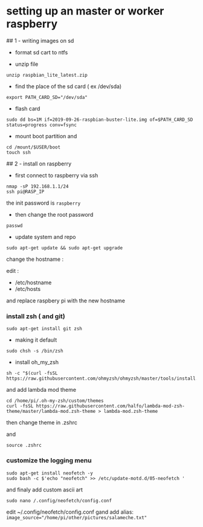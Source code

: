 # setting up an master or worker raspberry

## 1 - writing images on sd

 [raspbian_lite_latest]: https://raspberry-pi.fr/download/raspbian_lite_latest.zip

* format sd cart to ntfs

* unzip file

```shell
unzip raspbian_lite_latest.zip
```

* find the place of the sd card ( ex /dev/sda)
```shell
export PATH_CARD_SD="/dev/sda"
```
* flash card

```shell
sudo dd bs=1M if=2019-09-26-raspbian-buster-lite.img of=$PATH_CARD_SD status=progress conv=fsync
```

* mount boot partition and

```shell
cd /mount/$USER/boot
touch ssh
```

## 2 - install on raspberry


* first connect to raspberry via ssh

```shell
nmap -sP 192.168.1.1/24
ssh pi@RASP_IP
```

the init password is `raspberry`


* then change the root password

```shell
passwd
```
* update system and repo
```shell
sudo apt-get update && sudo apt-get upgrade
```

change the hostname :

edit :
 - /etc/hostname
 - /etc/hosts

 and replace raspbery pi with the new hostname

### install zsh ( and git)

```shell
sudo apt-get install git zsh
```

* making it default

```shell
sudo chsh -s /bin/zsh
```

* install oh_my_zsh

```shell
sh -c "$(curl -fsSL https://raw.githubusercontent.com/ohmyzsh/ohmyzsh/master/tools/install.sh)"
```

and add lambda mod theme

```shell
cd /home/pi/.oh-my-zsh/custom/themes
curl -fsSL https://raw.githubusercontent.com/halfo/lambda-mod-zsh-theme/master/lambda-mod.zsh-theme > lambda-mod.zsh-theme
```

then change theme in .zshrc

and

```shell
source .zshrc
```

### customize the logging menu

```shell
sudo apt-get install neofetch -y
sudo bash -c $'echo "neofetch" >> /etc/update-motd.d/05-neofetch '
```

and finaly add custom ascii art

```shell
sudo nano /.config/neofetch/config.conf
```

edit ~/.config/neofetch/config.conf gand add alias:
`image_source="/home/pi/other/pictures/salameche.txt" `
